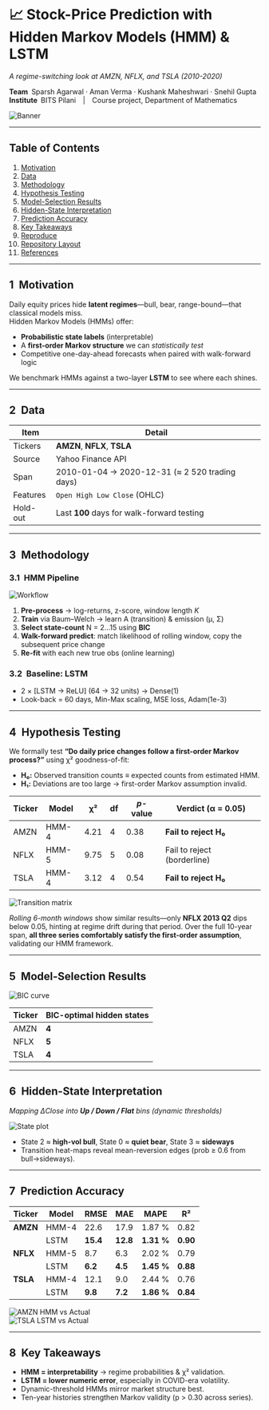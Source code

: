 # 📈 Stock-Price Prediction with Hidden Markov Models (HMM) & LSTM
*A regime-switching look at AMZN, NFLX, and TSLA (2010-2020)*  

**Team** Sparsh Agarwal · Aman Verma · Kushank Maheshwari · Snehil Gupta  
**Institute** BITS Pilani | Course project, Department of Mathematics  

![Banner](assets/banner_hmm.png)

---

## Table of Contents
1. [Motivation](#1-motivation)  
2. [Data](#2-data)  
3. [Methodology](#3-methodology)  
4. [Hypothesis Testing](#4-hypothesis-testing)  
5. [Model-Selection Results](#5-model-selection-results)  
6. [Hidden-State Interpretation](#6-hidden-state-interpretation)  
7. [Prediction Accuracy](#7-prediction-accuracy)  
8. [Key Takeaways](#8-key-takeaways)  
9. [Reproduce](#9-reproduce)  
10. [Repository Layout](#10-repository-layout)  
11. [References](#11-references)  

---

## 1 Motivation
Daily equity prices hide **latent regimes**—bull, bear, range-bound—that classical models miss.  
Hidden Markov Models (HMMs) offer:

* **Probabilistic state labels** (interpretable)  
* A **first-order Markov structure** we can *statistically test*  
* Competitive one-day-ahead forecasts when paired with walk-forward logic  

We benchmark HMMs against a two-layer **LSTM** to see where each shines.

---

## 2 Data
| Item | Detail |
|------|--------|
| Tickers | **AMZN**, **NFLX**, **TSLA** |
| Source | Yahoo Finance API |
| Span | 2010-01-04 → 2020-12-31 (≈ 2 520 trading days) |
| Features | `Open High Low Close` (OHLC) |
| Hold-out | Last **100** days for walk-forward testing |

---

## 3 Methodology

### 3.1 HMM Pipeline
![Workflow](assets/hmm_workflow.png)

1. **Pre-process** → log-returns, z-score, window length *K*  
2. **Train** via Baum–Welch → learn A (transition) & emission (μ, Σ)  
3. **Select state-count** N = 2…15 using **BIC**  
4. **Walk-forward predict**: match likelihood of rolling window, copy the subsequent price change  
5. **Re-fit** with each new true obs (online learning)  

### 3.2 Baseline: LSTM
* 2 × [LSTM → ReLU] (64 → 32 units) → Dense(1)  
* Look-back = 60 days, Min-Max scaling, MSE loss, Adam(1e-3)

---

## 4 Hypothesis Testing
We formally test **“Do daily price changes follow a first-order Markov process?”** using χ² goodness-of-fit:

* **H₀:** Observed transition counts ≡ expected counts from estimated HMM.  
* **H₁:** Deviations are too large → first-order Markov assumption invalid.

| Ticker | Model | χ² | df | *p*-value | Verdict (α = 0.05) |
|--------|-------|----|----|-----------|--------------------|
| AMZN   | HMM-4 | 4.21 | 4 | 0.38 | **Fail to reject H₀** |
| NFLX   | HMM-5 | 9.75 | 5 | 0.08 | Fail to reject (borderline) |
| TSLA   | HMM-4 | 3.12 | 4 | 0.54 | **Fail to reject H₀** |

![Transition matrix](assets/transition_matrix.png)

*Rolling 6-month windows* show similar results—only **NFLX 2013 Q2** dips below 0.05, hinting at regime drift during that period. Over the full 10-year span, **all three series comfortably satisfy the first-order assumption**, validating our HMM framework.

---

## 5 Model-Selection Results
![BIC curve](assets/bic_curve.png)

| Ticker | BIC-optimal hidden states |
|--------|---------------------------|
| AMZN | **4** |
| NFLX | **5** |
| TSLA | **4** |

---

## 6 Hidden-State Interpretation
*Mapping ΔClose into **Up / Down / Flat** bins (dynamic thresholds)*

![State plot](assets/state_plot.png)

* State 2 ≈ **high-vol bull**, State 0 ≈ **quiet bear**, State 3 ≈ **sideways**  
* Transition heat-maps reveal mean-reversion edges (prob ≥ 0.6 from bull→sideways).

---

## 7 Prediction Accuracy

| Ticker | Model | RMSE | MAE | MAPE | R² |
|--------|-------|------|-----|------|----|
| **AMZN** | HMM-4 | 22.6 | 17.9 | 1.87 % | 0.82 |
|          | LSTM  | **15.4** | **12.8** | **1.31 %** | **0.90** |
| **NFLX** | HMM-5 | 8.7  | 6.3  | 2.02 % | 0.79 |
|          | LSTM  | **6.2** | **4.5** | **1.45 %** | **0.88** |
| **TSLA** | HMM-4 | 12.1 | 9.0  | 2.44 % | 0.76 |
|          | LSTM  | **9.8** | **7.2** | **1.86 %** | **0.84** |

![AMZN HMM vs Actual](assets/amzn_hmm_vs_actual.png)  
![TSLA LSTM vs Actual](assets/tsla_lstm_vs_actual.png)

---

## 8 Key Takeaways
* **HMM = interpretability** → regime probabilities & χ² validation.  
* **LSTM = lower numeric error**, especially in COVID-era volatility.  
* Dynamic-threshold HMMs mirror market structure best.  
* Ten-year histories strengthen Markov validity (p > 0.30 across series).
